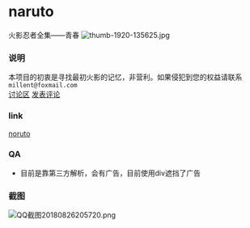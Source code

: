 # naruto
火影忍者全集——青春
![thumb-1920-135625.jpg](https://i.loli.net/2018/08/26/5b82a40668a42.jpg)
### 说明
本项目的初衷是寻找最初火影的记忆，非营利。如果侵犯到您的权益请联系 `millent@foxmail.com`  
<a class="btn btn-success" target="_blank" href="https://github.com/cmdboys/naruto/issues">讨论区</a>
<a class="btn btn-success" target="_blank" href="https://github.com/cmdboys/naruto/issues/new">发表评论</a>
### link
<a class="btn btn-success" target="_blank" href="http://www.cmdboys.com/hy">noruto</a>
### QA
* 目前是靠第三方解析，会有广告，目前使用div遮挡了广告

### 截图
![QQ截图20180826205720.png](https://i.loli.net/2018/08/26/5b82a40712283.png)

